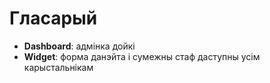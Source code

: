 # Гласарый

- **Dashboard**: адмінка дойкі
- **Widget**: форма данэйта і сумежны стаф даступны усім карыстальнікам
